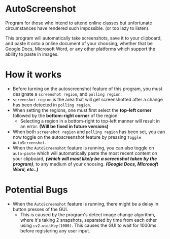 # AutoScreenshot

Program for those who intend to attend online classes but unfortunate circumstances have rendered such impossible. (or too lazy to listen).


This program will automatically take screenshots, save it to your clipboard, and paste it onto a online document of your choosing, whether that be Google Docs, Microsoft Word,
or any other platforms which support the ability to paste in images.

# How it works

- Before turning on the autoscreenshot feature of this program, you must designate a `screenshot region`, and `polling region`.
- `screenshot region` is the area that will get screenshotted after a change has been detected in `polling region`.
- When setting the regions, one must first select the **top-left corner** followed by the **bottom-right corner** of the region.
  - Selecting a region in a bottom-right to top-left manner will result in an error. **(Will be fixed in future versions)**
- When both `screenshot region` and `polling region` has been set, you can now toggle on the autoscreenshot feature by pressing `Toggle AutoScreenshot`.
- When the `AutoScreenshot` feature is running, you can also toggle on `auto-paste` which will automatically paste the most recent content on your clipboard,
***(which will most likely be a screenshot taken by the program)***, to any medium of your choosing. ***(Google Docs, Microsoft Word, etc..)***


# Potential Bugs
- When the `AutoScreenshot` feature is running, there might be a delay in button presses of the GUI.
  - This is caused by the program's detect image change algorithm, where it's taking 2 snapshots, separated by time from each other using `cv2.waitKey(1000)`.
  This causes the GUI to wait for 1000ms before registering any user input.
